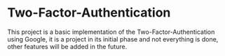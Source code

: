 # Two-Factor-Authentication
This project is a basic implementation of the Two-Factor-Authentication using Google, it is a project in its initial phase and not everything is done, other features will be added in the future. 
